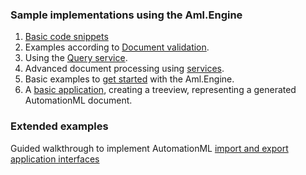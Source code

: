### Sample implementations using the Aml.Engine

1. [Basic code snippets](basic.md) 
2. Examples according to [Document validation](validation.md).
3. Using the [Query service](queries.md).
4. Advanced document processing using [services](service.md).
5. Basic examples to [get started](GettingStartedSamples) with the Aml.Engine.
6. A [basic application](ApplicationTutorialForBasics), creating a treeview, representing a generated AutomationML document.

### Extended examples

Guided walkthrough to implement AutomationML [import and export application interfaces](https://github.com/AutomationML/AMLImportExport)



